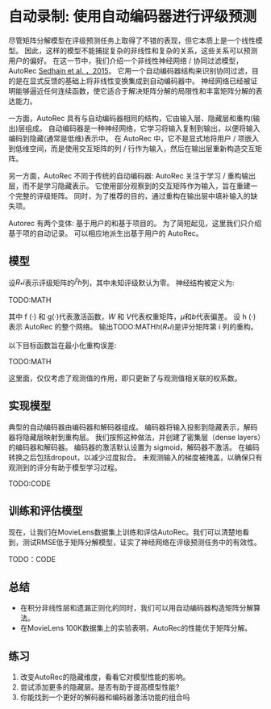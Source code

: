 

<!--
 * @version:
 * @Author:  StevenJokes https://github.com/StevenJokes
 * @Date: 2020-07-02 18:37:33
 * @LastEditors:  StevenJokes https://github.com/StevenJokes
 * @LastEditTime: 2020-07-02 18:52:59
 * @Description:translate AutoRec
 * @TODO::
 * @Reference:http://preview.d2l.ai/d2l-en/PR-1092/chapter_recommender-systems/autorec.html
-->

# 自动录制: 使用自动编码器进行评级预测

尽管矩阵分解模型在评级预测任务上取得了不错的表现，但它本质上是一个线性模型。 因此，这样的模型不能捕捉复杂的非线性和复杂的关系，这些关系可以预测用户的偏好。 在这一节中，我们介绍一个非线性神经网络 / 协同过滤模型，AutoRec [ Sedhain et al. ，2015](http://preview.d2l.ai/d2l-en/PR-1092/chapter_references/zreferences.html#sedhain-menon-sanner-ea-2015)。 它用一个自动编码器结构来识别协同过滤，目的是在显式反馈的基础上将非线性变换集成到自动编码器中。 神经网络已经被证明能够逼近任何连续函数，使它适合于解决矩阵分解的局限性和丰富矩阵分解的表达能力。

一方面，AutoRec 具有与自动编码器相同的结构，它由输入层、隐藏层和重构(输出)层组成。 自动编码器是一种神经网络，它学习将输入复制到输出，以便将输入编码到隐藏(通常是低维)表示中。 在 AutoRec 中，它不是显式地将用户 / 项嵌入到低维空间，而是使用交互矩阵的列 / 行作为输入，然后在输出层重新构造交互矩阵。

另一方面，AutoRec 不同于传统的自动编码器: AutoRec 关注于学习 / 重构输出层，而不是学习隐藏表示。 它使用部分观察到的交互矩阵作为输入，旨在重建一个完整的评级矩阵。 同时，为了推荐的目的，通过重构在输出层中填补输入的缺失项。

Autorec 有两个变体: 基于用户的和基于项目的。 为了简短起见，这里我们只介绍基于项的自动记录。 可以相应地派生出基于用户的 AutoRec。

## 模型


设$R_*i$表示评级矩阵的$i^th$列，其中未知评级默认为零。
神经结构被定义为:

TODO:MATH

其中 f (·) 和 g(·)代表激活函数，$W$ 和 $V$代表权重矩阵，$μ$和$b$代表偏差。 设 h (·) 表示 AutoRec 的整个网络。 输出TODO:MATH$h (R_*i)$是评分矩阵第 i 列的重构。

以下目标函数旨在最小化重构误差:

TODO:MATH

这里面，仅仅考虑了观测值的作用，即只更新了与观测值相关联的权系数。

## 实现模型

典型的自动编码器由编码器和解码器组成。 编码器将输入投影到隐藏表示，解码器将隐藏层映射到重构层。 我们按照这种做法，并创建了密集层（dense layers）的编码器和解码器。 编码器的激活默认设置为 sigmoid，解码器不激活。 在编码转换之后包括dropout，以减少过度拟合。 未观测输入的梯度被掩盖，以确保只有观测到的评分有助于模型学习过程。

TODO:CODE

## 训练和评估模型

现在，让我们在MovieLens数据集上训练和评估AutoRec。我们可以清楚地看到，测试RMSE低于矩阵分解模型，证实了神经网络在评级预测任务中的有效性。

TODO：CODE

## 总结

- 在积分非线性层和遗漏正则化的同时，我们可以用自动编码器构造矩阵分解算法。
- 在MovieLens 100K数据集上的实验表明，AutoRec的性能优于矩阵分解。

## 练习

1. 改变AutoRec的隐藏维度，看看它对模型性能的影响。
2. 尝试添加更多的隐藏层。是否有助于提高模型性能?
3. 你能找到一个更好的解码器和编码器激活功能的组合吗
